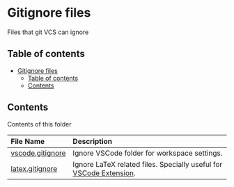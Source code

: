 # Gitignore files

Files that git VCS can ignore

## Table of contents

- [Gitignore files](#gitignore-files)
    - [Table of contents](#table-of-contents)
    - [Contents](#contents)

## Contents

Contents of this folder

| File Name | Description |
| :---- | :---- |
| [vscode.gitignore](./vscode.gitignore) | Ignore VSCode folder for workspace settings. |
| [latex.gitignore](./latex.gitignore) | Ignore LaTeX related files. Specially useful for [VSCode Extension](https://marketplace.visualstudio.com/items?itemName=James-Yu.latex-workshop). |
